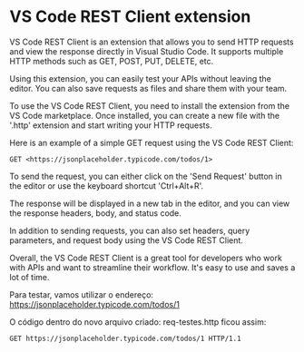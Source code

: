 # VS Code REST Client extension

VS Code REST Client is an extension that allows you to send HTTP requests and view the response directly in Visual Studio Code. It supports multiple HTTP methods such as GET, POST, PUT, DELETE, etc.

Using this extension, you can easily test your APIs without leaving the editor. You can also save requests as files and share them with your team.

To use the VS Code REST Client, you need to install the extension from the VS Code marketplace. Once installed, you can create a new file with the '.http' extension and start writing your HTTP requests.

Here is an example of a simple GET request using the VS Code REST Client:

```
GET <https://jsonplaceholder.typicode.com/todos/1>

```

To send the request, you can either click on the 'Send Request' button in the editor or use the keyboard shortcut 'Ctrl+Alt+R'.

The response will be displayed in a new tab in the editor, and you can view the response headers, body, and status code.

In addition to sending requests, you can also set headers, query parameters, and request body using the VS Code REST Client.

Overall, the VS Code REST Client is a great tool for developers who work with APIs and want to streamline their workflow. It's easy to use and saves a lot of time.

Para testar, vamos utilizar o endereço: https://jsonplaceholder.typicode.com/todos/1

O código dentro do novo arquivo criado: req-testes.http ficou assim:
```
GET https://jsonplaceholder.typicode.com/todos/1 HTTP/1.1
```

